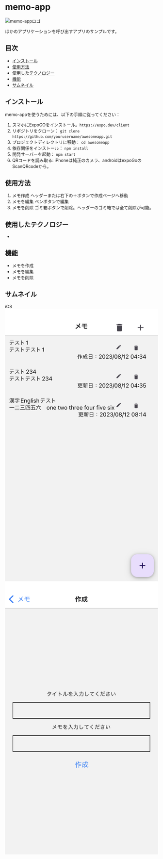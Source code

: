 # memo-app

![memo-appロゴ](./images/logo.png)

ほかのアプリケーションを呼び出すアプリのサンプルです。

## 目次
- [インストール](#インストール)
- [使用方法](#使用方法)
- [使用したテクノロジー](#使用したテクノロジー)
- [機能](#機能)
- [サムネイル](#サムネイル)

## インストール
memo-appを使うためには、以下の手順に従ってください：

1. スマホにExpoGOをインストール。`https://expo.dev/client`
2. リポジトリをクローン： `git clone https://github.com/yourusername/awesomeapp.git`
3. プロジェクトディレクトリに移動： `cd awesomeapp`
4. 依存関係をインストール： `npm install`
5. 開発サーバーを起動： `npm start`
6. QRコードを読み取る:  iPhoneは純正のカメラ、androidはexpoGoのScanQRcodeから。

## 使用方法
1. メモ作成     ヘッダーまたは右下の＋ボタンで作成ページへ移動
2. メモを編集   ペンボタンで編集
3. メモを削除   ゴミ箱ボタンで削除。ヘッダーのゴミ箱では全て削除が可能。

## 使用したテクノロジー
- 

## 機能
- メモを作成
- メモを編集
- メモを削除

## サムネイル
iOS
![ホームページ](thumbnail-images/HomePage.PNG)
![作成ページ](thumbnail-images/ComposePage.PNG)